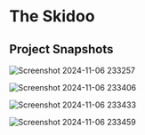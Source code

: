 # The Skidoo 

## Project Snapshots

![Screenshot 2024-11-06 233257](https://github.com/user-attachments/assets/feaf20cb-bf6b-4cd5-b95a-49592fba80e3)

![Screenshot 2024-11-06 233406](https://github.com/user-attachments/assets/858a31ea-e0e6-4e8e-a6a3-aca20d640795)

![Screenshot 2024-11-06 233433](https://github.com/user-attachments/assets/319f9ca1-5848-4377-bfb9-c1f53c1b5376)

![Screenshot 2024-11-06 233459](https://github.com/user-attachments/assets/2c2bf46f-e8ca-477e-b650-63467efcc50a)
